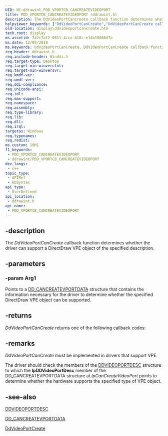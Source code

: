 ```yaml
---
UID: NC:ddrawint.PDD_VPORTCB_CANCREATEVIDEOPORT
title: PDD_VPORTCB_CANCREATEVIDEOPORT (ddrawint.h)
description: The DdVideoPortCanCreate callback function determines whether the driver can support a DirectDraw VPE object of the specified description.
helpviewer_keywords: ["DdVideoPortCanCreate","DdVideoPortCanCreate callback function [Display Devices]","PDD_VPORTCB_CANCREATEVIDEOPORT","PDD_VPORTCB_CANCREATEVIDEOPORT callback","ddfncs_dfe3285f-627c-4f0d-b7e7-ffd87d88fe46.xml","ddrawint/DdVideoPortCanCreate","display.ddvideoportcancreate"]
old-location: display\ddvideoportcancreate.htm
tech.root: display
ms.assetid: 742c7af2-0611-4cca-b18c-e14b18068d7e
ms.date: 12/05/2018
ms.keywords: DdVideoPortCanCreate, DdVideoPortCanCreate callback function [Display Devices], PDD_VPORTCB_CANCREATEVIDEOPORT, PDD_VPORTCB_CANCREATEVIDEOPORT callback, ddfncs_dfe3285f-627c-4f0d-b7e7-ffd87d88fe46.xml, ddrawint/DdVideoPortCanCreate, display.ddvideoportcancreate
req.header: ddrawint.h
req.include-header: Winddi.h
req.target-type: Desktop
req.target-min-winverclnt: 
req.target-min-winversvr: 
req.kmdf-ver: 
req.umdf-ver: 
req.ddi-compliance: 
req.unicode-ansi: 
req.idl: 
req.max-support: 
req.namespace: 
req.assembly: 
req.type-library: 
req.lib: 
req.dll: 
req.irql: 
targetos: Windows
req.typenames: 
req.redist: 
ms.custom: 19H1
f1_keywords:
 - PDD_VPORTCB_CANCREATEVIDEOPORT
 - ddrawint/PDD_VPORTCB_CANCREATEVIDEOPORT
dev_langs:
 - c++
topic_type:
 - APIRef
 - kbSyntax
api_type:
 - UserDefined
api_location:
 - ddrawint.h
api_name:
 - PDD_VPORTCB_CANCREATEVIDEOPORT
---
```


## -description

The <i>DdVideoPortCanCreate</i> callback function determines whether the driver can support a DirectDraw VPE object of the specified description.

## -parameters

### -param Arg1

Points to a <a href="/windows/desktop/api/ddrawint/ns-ddrawint-dd_cancreatevportdata">DD_CANCREATEVPORTDATA</a> structure that contains the information necessary for the driver to determine whether the specified DirectDraw VPE object can be supported.

## -returns

<i>DdVideoPortCanCreate</i> returns one of the following callback codes:

## -remarks

<i>DdVideoPortCanCreate</i> must be implemented in drivers that support VPE.

The driver should check the members of the <a href="/windows/desktop/api/dvp/ns-dvp-ddvideoportdesc">DDVIDEOPORTDESC</a> structure to which the <b>lpDDVideoPortDesc</b> member of the DD_CANCREATEVPORTDATA structure at <i>lpCanCreateVideoPort</i> points to determine whether the hardware supports the specified type of VPE object.

## -see-also

<a href="/windows/desktop/api/dvp/ns-dvp-ddvideoportdesc">DDVIDEOPORTDESC</a>



<a href="/windows/desktop/api/ddrawint/ns-ddrawint-dd_cancreatevportdata">DD_CANCREATEVPORTDATA</a>



<a href="/windows/desktop/api/ddrawint/nc-ddrawint-pdd_vportcb_createvideoport">DdVideoPortCreate</a>

